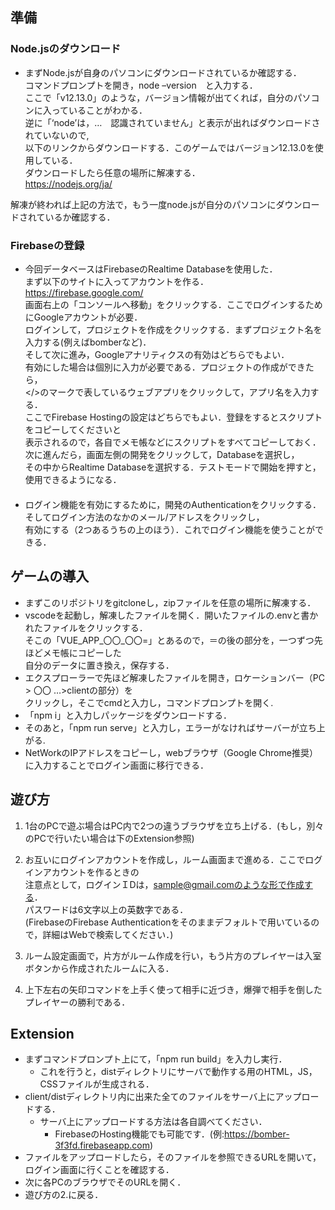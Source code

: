 ## 準備
<!--
無くても動くので省く
### Visual Studio Code(vscode)のダウンロード
* 以下のサイトからvscodeをダウンロードする.
このゲームではバージョン1.41.1を使用している.
ダウンロードしたら任意の場所に解凍する.
https://azure.microsoft.com/ja-jp/products/visual-studio-code/

* vscodeを解凍して，開いた後，画面左にあるアイコンでExtensionsをクリックし，
下記の拡張機能をインストールする.
検索窓に拡張機能名を入力し，対象の拡張機能を選択して，Installをクリックする.
 * EsLint - Integrates ESLint JavaScript into VS Code.
 * Prettier - Code formatter using prettier.
 * Vetur - Vue tooling for VS Code.
 * vue - Syntax Highlight for Vue.js. -->
### Node.jsのダウンロード
* まずNode.jsが自身のパソコンにダウンロードされているか確認する．<br>
コマンドプロンプトを開き，node –version　と入力する．<br>
ここで「v12.13.0」のような，バージョン情報が出てくれば，自分のパソコンに入っていることがわかる．<br>
逆に「‘node’は，…　認識されていません」と表示が出ればダウンロードされていないので,<br>
以下のリンクからダウンロードする．このゲームではバージョン12.13.0を使用している．<br>
ダウンロードしたら任意の場所に解凍する．<br>
https://nodejs.org/ja/

解凍が終われば上記の方法で，もう一度node.jsが自分のパソコンにダウンロードされているか確認する．

### Firebaseの登録
* 今回データベースはFirebaseのRealtime Databaseを使用した．<br>
まず以下のサイトに入ってアカウントを作る．<br>
https://firebase.google.com/<br>
画面右上の「コンソールへ移動」をクリックする．ここでログインするためにGoogleアカウントが必要．<br>
ログインして，プロジェクトを作成をクリックする．まずプロジェクト名を入力する(例えばbomberなど)．<br>
そして次に進み，Googleアナリティクスの有効はどちらでもよい．<br>
有効にした場合は個別に入力が必要である．プロジェクトの作成ができたら，<br>
</>のマークで表しているウェブアプリをクリックして，アプリ名を入力する．<br>
ここでFirebase Hostingの設定はどちらでもよい．登録をするとスクリプトをコピーしてくださいと<br>
表示されるので，各自でメモ帳などにスクリプトをすべてコピーしておく．<br>
次に進んだら，画面左側の開発をクリックして，Databaseを選択し，<br>
その中からRealtime Databaseを選択する．テストモードで開始を押すと，使用できるようになる．<br>
　<br>
* ログイン機能を有効にするために，開発のAuthenticationをクリックする．<br>
そしてログイン方法のなかのメール/アドレスをクリックし，<br>
有効にする（2つあるうちの上のほう）．これでログイン機能を使うことができる．

## ゲームの導入
* まずこのリポジトリをgitcloneし，zipファイルを任意の場所に解凍する．<br>
* vscodeを起動し，解凍したファイルを開く．開いたファイルの.envと書かれたファイルをクリックする．<br>
そこの「VUE_APP_〇〇_〇〇=」とあるので，＝の後の部分を，一つずつ先ほどメモ帳にコピーした<br>
自分のデータに置き換え，保存する．<br>
* エクスプローラーで先ほど解凍したファイルを開き，ロケーションバー（PC > 〇〇 …>clientの部分）を<br>
クリックし，そこでcmdと入力し，コマンドプロンプトを開く.<br>
* 「npm i」と入力しパッケージをダウンロードする．<br>
* そのあと，「npm run serve」と入力し，エラーがなければサーバーが立ち上がる.<br>
* NetWorkのIPアドレスをコピーし，webブラウザ（Google Chrome推奨）に入力することでログイン画面に移行できる．

## 遊び方
1. 1台のPCで遊ぶ場合はPC内で2つの違うブラウザを立ち上げる．(もし，別々のPCで行いたい場合は下のExtension参照)

2. お互いにログインアカウントを作成し，ルーム画面まで進める．ここでログインアカウントを作るときの<br>
注意点として，ログインＩDは，sample@gmail.comのような形で作成する．<br>
パスワードは6文字以上の英数字である．<br>
(FirebaseのFirebase Authenticationをそのままデフォルトで用いているので，詳細はWebで検索してください．)
　
3. ルーム設定画面で，片方がルーム作成を行い，もう片方のプレイヤーは入室ボタンから作成されたルームに入る．

4. 上下左右の矢印コマンドを上手く使って相手に近づき，爆弾で相手を倒したプレイヤーの勝利である．

## Extension
* まずコマンドプロンプト上にて，「npm run build」を入力し実行．
  * これを行うと，distディレクトリにサーバで動作する用のHTML，JS，CSSファイルが生成される．
* client/distディレクトリ内に出来た全てのファイルをサーバ上にアップロードする．
  * サーバ上にアップロードする方法は各自調べてください．
    * FirebaseのHosting機能でも可能です．(例:https://bomber-3f3fd.firebaseapp.com)
* ファイルをアップロードしたら，そのファイルを参照できるURLを開いて，ログイン画面に行くことを確認する．
* 次に各PCのブラウザでそのURLを開く．
* 遊び方の2.に戻る．
